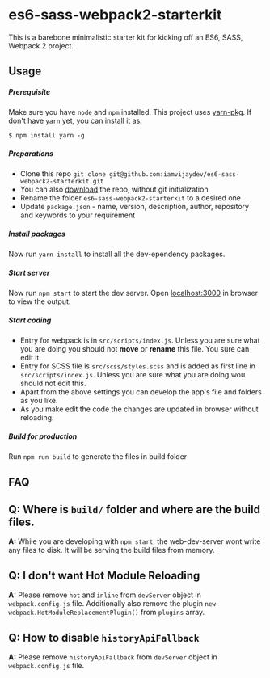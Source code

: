 # es6-sass-webpack2-starterkit

This is a barebone minimalistic starter kit for kicking off an ES6, SASS, Webpack 2 project.

## Usage

##### Prerequisite
Make sure you have `node` and `npm` installed. This project uses [yarn-pkg](https://yarnpkg.com/en/). If don't have `yarn` yet, you can install it as:
```shell
$ npm install yarn -g
```

##### Preparations
* Clone this repo `git clone git@github.com:iamvijaydev/es6-sass-webpack2-starterkit.git`
* You can also [download](https://github.com/iamvijaydev/es6-sass-webpack2-starterkit/archive/master.zip) the repo, without git initialization
* Rename the folder `es6-sass-webpack2-starterkit` to a desired one
* Update `package.json` - name, version, description, author, repository and keywords to your requirement

##### Install packages
Now run `yarn install` to install all the dev-ependency packages.

##### Start server
Now run `npm start` to start the dev server. Open [localhost:3000](http://localhost:3000/) in browser to view the output.

##### Start coding
* Entry for webpack is in `src/scripts/index.js`. Unless you are sure what you are doing you should not **move** or **rename** this file. You sure can edit it.
* Entry for SCSS file is `src/scss/styles.scss` and is added as first line in `src/scripts/index.js`. Unless you are sure what you are doing wou should not edit this.
* Apart from the above settings you can develop the app's file and folders as you like.
* As you make edit the code the changes are updated in browser without reloading.

##### Build for production
Run `npm run build` to generate the files in build folder

## FAQ
**Q:** Where is `build/` folder and where are the build files.
-------------------------
**A:** While you are developing with `npm start`, the web-dev-server wont write any files to disk. It will be serving the build files from memory.

**Q:** I don't want Hot Module Reloading
-------------------------
**A:** Please remove `hot` and `inline` from `devServer` object in `webpack.config.js` file. Additionally also remove the plugin `new webpack.HotModuleReplacementPlugin()` from `plugins` array.

**Q:** How to disable `historyApiFallback`
-------------------------
**A:** Please remove `historyApiFallback` from `devServer` object in `webpack.config.js` file.
